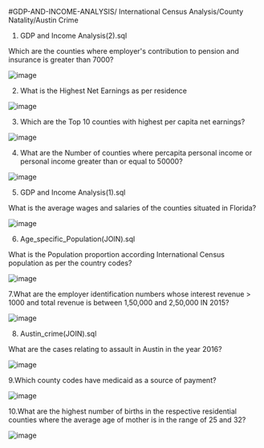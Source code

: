  #GDP-AND-INCOME-ANALYSIS/ International Census Analysis/County Natality/Austin Crime
 
 1. GDP and Income Analysis(2).sql

Which are the counties where employer's contribution to pension and insurance is greater than 7000?

![image](https://user-images.githubusercontent.com/100778333/156700823-06733b9c-12e8-493f-a731-a178e1bfafdb.png)

2. What is the Highest Net Earnings as per residence

![image](https://user-images.githubusercontent.com/100778333/156701105-4a2de85b-3a44-4608-9b08-f90e0cd5b0c8.png)

3. Which are the Top 10 counties with highest per capita net earnings?

![image](https://user-images.githubusercontent.com/100778333/156702131-621baad5-524b-49aa-96c7-1615feee134b.png)

4. What are the Number of counties where percapita personal income or personal income greater than or equal to 50000?

![image](https://user-images.githubusercontent.com/100778333/156701976-95066c79-51bc-437d-9733-373158a4081c.png)

5. GDP and Income Analysis(1).sql 

What is the average wages and salaries of the counties situated in Florida?

![image](https://user-images.githubusercontent.com/100778333/156736246-42fb7a76-917d-4c8a-aae6-a013f80a17b0.png)

6. Age_specific_Population(JOIN).sql

What is the Population proportion according International Census population as per the country codes?

![image](https://user-images.githubusercontent.com/100778333/156813157-a783243f-732e-4edd-89d8-5317a2565ef0.png)

7.What are the employer identification numbers whose interest revenue > 1000 and total revenue is between 1,50,000 and 2,50,000 IN 2015?

![image](https://user-images.githubusercontent.com/100778333/156820954-28ff8074-11a4-4ad1-89b0-84faf09de6bb.png)

8. Austin_crime(JOIN).sql

What are the cases relating to assault in Austin in the year 2016?

![image](https://user-images.githubusercontent.com/100778333/156870830-c9d17dd4-0bbe-4447-9f86-c87023cde778.png)

9.Which county codes have medicaid as a source of payment?

![image](https://user-images.githubusercontent.com/100778333/156872676-732763d7-76da-458a-a28b-6519b7fd6107.png)

10.What are the highest number of births in the respective residential counties where the average age of mother is in the range of 25 and 32?

![image](https://user-images.githubusercontent.com/100778333/156874166-d16a3b4a-819b-4cb2-b8b8-31483e2264c5.png)











